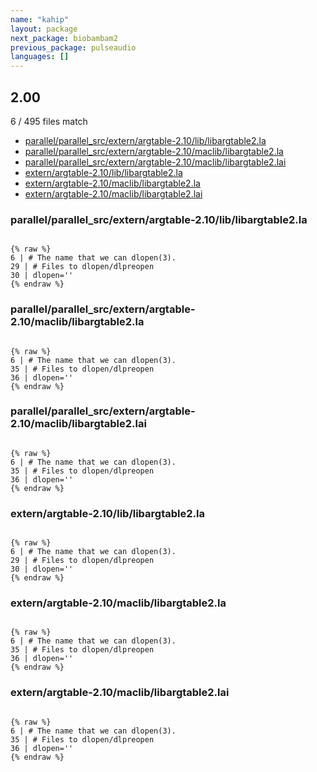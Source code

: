 ```yaml
---
name: "kahip"
layout: package
next_package: biobambam2
previous_package: pulseaudio
languages: []
---
```

## 2.00
6 / 495 files match

 - [parallel/parallel_src/extern/argtable-2.10/lib/libargtable2.la](#parallelparallel_srcexternargtable-210liblibargtable2la)
 - [parallel/parallel_src/extern/argtable-2.10/maclib/libargtable2.la](#parallelparallel_srcexternargtable-210macliblibargtable2la)
 - [parallel/parallel_src/extern/argtable-2.10/maclib/libargtable2.lai](#parallelparallel_srcexternargtable-210macliblibargtable2lai)
 - [extern/argtable-2.10/lib/libargtable2.la](#externargtable-210liblibargtable2la)
 - [extern/argtable-2.10/maclib/libargtable2.la](#externargtable-210macliblibargtable2la)
 - [extern/argtable-2.10/maclib/libargtable2.lai](#externargtable-210macliblibargtable2lai)

### parallel/parallel_src/extern/argtable-2.10/lib/libargtable2.la

```

{% raw %}
6 | # The name that we can dlopen(3).
29 | # Files to dlopen/dlpreopen
30 | dlopen=''
{% endraw %}

```
### parallel/parallel_src/extern/argtable-2.10/maclib/libargtable2.la

```

{% raw %}
6 | # The name that we can dlopen(3).
35 | # Files to dlopen/dlpreopen
36 | dlopen=''
{% endraw %}

```
### parallel/parallel_src/extern/argtable-2.10/maclib/libargtable2.lai

```

{% raw %}
6 | # The name that we can dlopen(3).
35 | # Files to dlopen/dlpreopen
36 | dlopen=''
{% endraw %}

```
### extern/argtable-2.10/lib/libargtable2.la

```

{% raw %}
6 | # The name that we can dlopen(3).
29 | # Files to dlopen/dlpreopen
30 | dlopen=''
{% endraw %}

```
### extern/argtable-2.10/maclib/libargtable2.la

```

{% raw %}
6 | # The name that we can dlopen(3).
35 | # Files to dlopen/dlpreopen
36 | dlopen=''
{% endraw %}

```
### extern/argtable-2.10/maclib/libargtable2.lai

```

{% raw %}
6 | # The name that we can dlopen(3).
35 | # Files to dlopen/dlpreopen
36 | dlopen=''
{% endraw %}

```